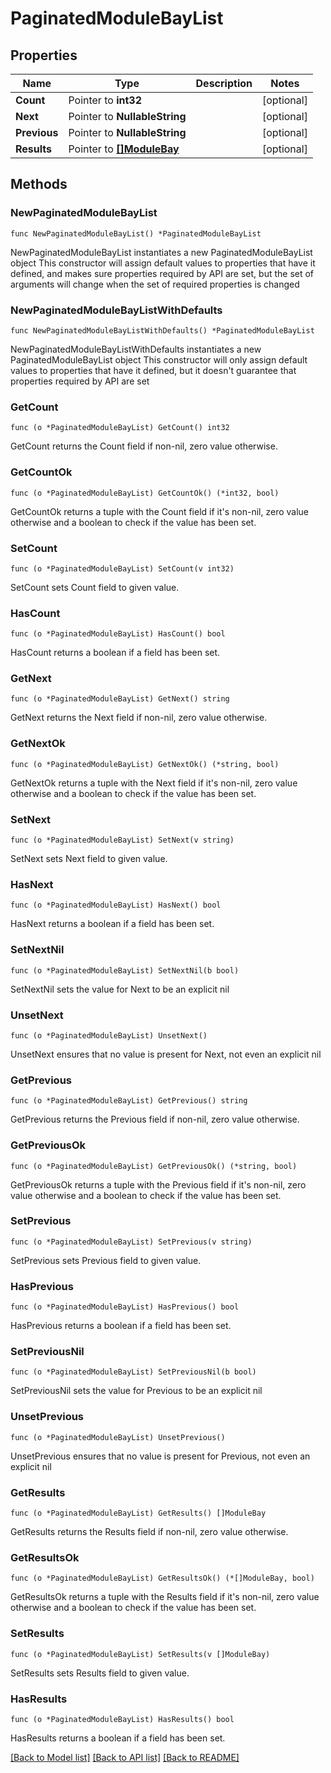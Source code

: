 # PaginatedModuleBayList

## Properties

Name | Type | Description | Notes
------------ | ------------- | ------------- | -------------
**Count** | Pointer to **int32** |  | [optional] 
**Next** | Pointer to **NullableString** |  | [optional] 
**Previous** | Pointer to **NullableString** |  | [optional] 
**Results** | Pointer to [**[]ModuleBay**](ModuleBay.md) |  | [optional] 

## Methods

### NewPaginatedModuleBayList

`func NewPaginatedModuleBayList() *PaginatedModuleBayList`

NewPaginatedModuleBayList instantiates a new PaginatedModuleBayList object
This constructor will assign default values to properties that have it defined,
and makes sure properties required by API are set, but the set of arguments
will change when the set of required properties is changed

### NewPaginatedModuleBayListWithDefaults

`func NewPaginatedModuleBayListWithDefaults() *PaginatedModuleBayList`

NewPaginatedModuleBayListWithDefaults instantiates a new PaginatedModuleBayList object
This constructor will only assign default values to properties that have it defined,
but it doesn't guarantee that properties required by API are set

### GetCount

`func (o *PaginatedModuleBayList) GetCount() int32`

GetCount returns the Count field if non-nil, zero value otherwise.

### GetCountOk

`func (o *PaginatedModuleBayList) GetCountOk() (*int32, bool)`

GetCountOk returns a tuple with the Count field if it's non-nil, zero value otherwise
and a boolean to check if the value has been set.

### SetCount

`func (o *PaginatedModuleBayList) SetCount(v int32)`

SetCount sets Count field to given value.

### HasCount

`func (o *PaginatedModuleBayList) HasCount() bool`

HasCount returns a boolean if a field has been set.

### GetNext

`func (o *PaginatedModuleBayList) GetNext() string`

GetNext returns the Next field if non-nil, zero value otherwise.

### GetNextOk

`func (o *PaginatedModuleBayList) GetNextOk() (*string, bool)`

GetNextOk returns a tuple with the Next field if it's non-nil, zero value otherwise
and a boolean to check if the value has been set.

### SetNext

`func (o *PaginatedModuleBayList) SetNext(v string)`

SetNext sets Next field to given value.

### HasNext

`func (o *PaginatedModuleBayList) HasNext() bool`

HasNext returns a boolean if a field has been set.

### SetNextNil

`func (o *PaginatedModuleBayList) SetNextNil(b bool)`

 SetNextNil sets the value for Next to be an explicit nil

### UnsetNext
`func (o *PaginatedModuleBayList) UnsetNext()`

UnsetNext ensures that no value is present for Next, not even an explicit nil
### GetPrevious

`func (o *PaginatedModuleBayList) GetPrevious() string`

GetPrevious returns the Previous field if non-nil, zero value otherwise.

### GetPreviousOk

`func (o *PaginatedModuleBayList) GetPreviousOk() (*string, bool)`

GetPreviousOk returns a tuple with the Previous field if it's non-nil, zero value otherwise
and a boolean to check if the value has been set.

### SetPrevious

`func (o *PaginatedModuleBayList) SetPrevious(v string)`

SetPrevious sets Previous field to given value.

### HasPrevious

`func (o *PaginatedModuleBayList) HasPrevious() bool`

HasPrevious returns a boolean if a field has been set.

### SetPreviousNil

`func (o *PaginatedModuleBayList) SetPreviousNil(b bool)`

 SetPreviousNil sets the value for Previous to be an explicit nil

### UnsetPrevious
`func (o *PaginatedModuleBayList) UnsetPrevious()`

UnsetPrevious ensures that no value is present for Previous, not even an explicit nil
### GetResults

`func (o *PaginatedModuleBayList) GetResults() []ModuleBay`

GetResults returns the Results field if non-nil, zero value otherwise.

### GetResultsOk

`func (o *PaginatedModuleBayList) GetResultsOk() (*[]ModuleBay, bool)`

GetResultsOk returns a tuple with the Results field if it's non-nil, zero value otherwise
and a boolean to check if the value has been set.

### SetResults

`func (o *PaginatedModuleBayList) SetResults(v []ModuleBay)`

SetResults sets Results field to given value.

### HasResults

`func (o *PaginatedModuleBayList) HasResults() bool`

HasResults returns a boolean if a field has been set.


[[Back to Model list]](../README.md#documentation-for-models) [[Back to API list]](../README.md#documentation-for-api-endpoints) [[Back to README]](../README.md)


